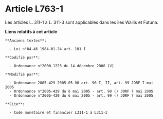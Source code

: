 # Article L763-1

Les articles L. 311-1 à L. 311-3 sont applicables dans les îles Wallis et Futuna.

**Liens relatifs à cet article**

	**Anciens textes**:

	  - Loi n°84-46 1984-01-24 art. 101 I

	**Codifié par**:

	  - Ordonnance n°2000-1223 du 14 décembre 2000 (V)

	**Modifié par**:

	  - Ordonnance 2005-429 2005-05-06 art. 90 I, II, art. 99 JORF 7 mai 2005
	  - Ordonnance n°2005-429 du 6 mai 2005 - art. 90 () JORF 7 mai 2005
	  - Ordonnance n°2005-429 du 6 mai 2005 - art. 99 () JORF 7 mai 2005

	**Cite**:

	  - Code monétaire et financier L311-1 à L311-3
